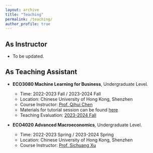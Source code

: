 ```yaml
---
layout: archive
title: "Teaching"
permalink: /teaching/
author_profile: true
---
```

As Instructor
------
* To be updated.

As Teaching Assistant
------
* **ECO3080 Machine Learning for Business**, Undergraduate Level.
  - Time: 2022-2023 Fall / 2023-2024 Fall
  - Location: Chinese University of Hong Kong, Shenzhen
  - Course Instructor: [Prof. Qihui Chen](https://sites.google.com/view/chenqihui)
  - Materials for tutorial session can be found [here](https://github.com/Long-Neo/ECO3080-Machine-Learning-for-Business)
  - Teaching Evaluation: [2023-2024 Fall](../assets/CTE_3080_2023.pdf)
  
* **ECO4020 Advanced Macroeconomics**, Undergraduate Level.
  - Time: 2022-2023 Spring / 2023-2024 Spring
  - Location: Chinese University of Hong Kong, Shenzhen
  - Course Instructor: [Prof. Sichuang Xu](https://sichuang.weebly.com)
